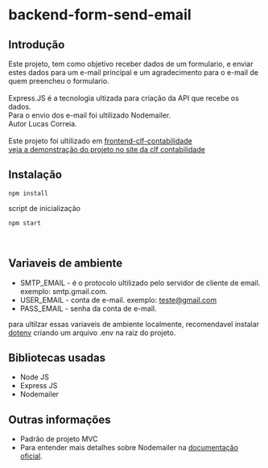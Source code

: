 # backend-form-send-email
  
## Introdução

Este projeto, tem como objetivo receber dados de um formulario, e enviar estes dados para um e-mail principal e um agradecimento para o e-mail de quem preencheu o formulario.  
<br>
Express.JS é a tecnologia ultizada para criação da API que recebe os dados. 
<br>
Para o envio dos e-mail foi ultilizado Nodemailer.
<br>
Autor Lucas Correia.
<br>
<br>
Este projeto foi ultilizado em [frontend-clf-contabilidade](https://github.com/lucosilva/frontend-clf-contabilidade)
<br>
[veja a demonstração do projeto no site da clf contabilidade](https://clf-contabilidade.vercel.app/)

## Instalação

```
npm install
```
script de inicialização
```
npm start
```
<br>

## Variaveis de ambiente

* SMTP_EMAIL - é o protocolo ultilizado pelo servidor de cliente de email. exemplo: smtp.gmail.com.
* USER_EMAIL - conta de e-mail. exemplo: teste@gmail.com
* PASS_EMAIL - senha da conta de e-mail.

para ultilzar essas variaveis de ambiente localmente, recomendavel instalar [dotenv](https://www.npmjs.com/package/dotenv) criando um arquivo .env na raiz do projeto.

## Bibliotecas usadas

* Node JS
* Express JS
* Nodemailer

## Outras informações

* Padrão de projeto MVC <br>
* Para entender mais detalhes sobre Nodemailer na [documentação oficial](https://nodemailer.com/about/).


</details>
